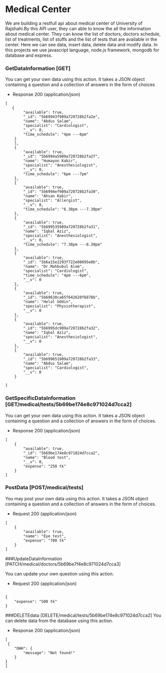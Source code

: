 

# Medical Center

We are building a restfull api about medical center of University of Rajshahi.By this API user, they can able to know the all the information about medical center. They can know the list of doctors, doctors schedule, list of treatments, list of stuffs and the list of tests that are available in the center. Here we can see data, insert data, delete data and modify data. In this projects we use javascript language, node.js framework, mongodb for database and express.


### GetDataInformation [GET]
You can get your own data using this action. It takes a JSON object containing a question and a collection of answers in the form of choices

+ Response 200 (application/json)

```
[
   {
        "available": true,
        "_id": "5b69943f909a720728b2fa2e",
        "name": "Abdus Salam",
        "specialist": "Cardiologist",
        "__v": 0,
        "time_schedule": "4pm ---6pm"
    }
    ],
    {
        "available": true,
        "_id": "5b6994a5909a720728b2fa2f",
        "name": "Humayon Kabir",
        "specialist": "Anesthesiologist",
        "__v": 0,
        "time_schedule": "6pm ---7pm"
    },
    {
        "available": true,
        "_id": "5b6994ef909a720728b2fa30",
        "name": "Ahsan Kabir",
        "specialist": "Allergist",
        "__v": 0,
        "time_schedule": "6.30pm ---7.30pm"
    },
    {
        "available": true,
        "_id": "5b699535909a720728b2fa31",
        "name": "Iqbal Aziz",
        "specialist": "Anesthesiologist",
        "__v": 0,
        "time_schedule": "7.30pm ---8.30pm"
    },
    {
        "available": true,
        "_id": "5b6a15e2293f722e08695e8b",
        "name": "Dr.Mahbubul Alom",
        "specialist": "Cardiologist",
        "time_schedule": "4pm ---6pm",
        "__v": 0
    },
    {
        "available": true,
        "_id": "5b69638ca65f642620f6878b",
        "name": "Helal Uddin",
        "specialist": "Physiotherapist",
        "__v": 0
    },
    {
        "available": true,
        "_id": "5b6995dc909a720728b2fa32",
        "name": "Iqbal Aziz",
        "specialist": "Anesthesiologist",
        "__v": 0
    },
    {
        "available": true,
        "_id": "5b699651909a720728b2fa33",
        "name": "Abdus Salam",
        "specialist": "Cardiologist",
        "__v": 0
    }
  
]
```


### GetSpecificDataInformation [GET/medical/tests/5b69be174e8c971024d7cca2]
You can get your own data using this action. It takes a JSON
object containing a question and a collection of answers in the
form of choices.

+ Response 200 (application/json)
```
[
    {
        "available": true,
        "_id": "5b69be174e8c971024d7cca2",
        "name": "Blood test",
        "__v": 0,
        "expense": "250 tk"
    }
]

```

### PostData [POST/medical/tests]

You may post your own data using this action. It takes a JSON
object containing a question and a collection of answers in the
form of choices.

+ Request 200 (application/json)
```
[
    {
        "available": true,
        "name": "Eye test",
        "expense": "700 tk"
    }
]
```

###UpdateDataInformation [PATCH/medical/doctors/5b69be7f4e8c971024d7cca3]

You can update your own question using this action.

+ Request 200 (application/json)
```

{
    "expense": "500 tk"   
}
```


###DELETEdata [DELETE/medical/tests/5b69be174e8c971024d7cca2]
You can delete data from the database using this action.

+ Response 200 (application/json)
```
[
 {
    "OHH": {
        "message": "Not found!"
    }
}
]

```

